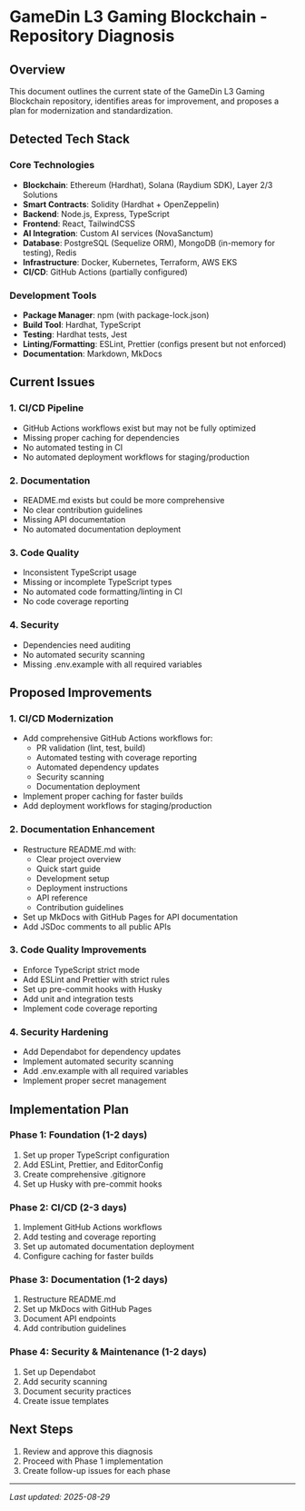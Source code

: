 # GameDin L3 Gaming Blockchain - Repository Diagnosis

## Overview
This document outlines the current state of the GameDin L3 Gaming Blockchain repository, identifies areas for improvement, and proposes a plan for modernization and standardization.

## Detected Tech Stack

### Core Technologies
- **Blockchain**: Ethereum (Hardhat), Solana (Raydium SDK), Layer 2/3 Solutions
- **Smart Contracts**: Solidity (Hardhat + OpenZeppelin)
- **Backend**: Node.js, Express, TypeScript
- **Frontend**: React, TailwindCSS
- **AI Integration**: Custom AI services (NovaSanctum)
- **Database**: PostgreSQL (Sequelize ORM), MongoDB (in-memory for testing), Redis
- **Infrastructure**: Docker, Kubernetes, Terraform, AWS EKS
- **CI/CD**: GitHub Actions (partially configured)

### Development Tools
- **Package Manager**: npm (with package-lock.json)
- **Build Tool**: Hardhat, TypeScript
- **Testing**: Hardhat tests, Jest
- **Linting/Formatting**: ESLint, Prettier (configs present but not enforced)
- **Documentation**: Markdown, MkDocs

## Current Issues

### 1. CI/CD Pipeline
- GitHub Actions workflows exist but may not be fully optimized
- Missing proper caching for dependencies
- No automated testing in CI
- No automated deployment workflows for staging/production

### 2. Documentation
- README.md exists but could be more comprehensive
- No clear contribution guidelines
- Missing API documentation
- No automated documentation deployment

### 3. Code Quality
- Inconsistent TypeScript usage
- Missing or incomplete TypeScript types
- No automated code formatting/linting in CI
- No code coverage reporting

### 4. Security
- Dependencies need auditing
- No automated security scanning
- Missing .env.example with all required variables

## Proposed Improvements

### 1. CI/CD Modernization
- Add comprehensive GitHub Actions workflows for:
  - PR validation (lint, test, build)
  - Automated testing with coverage reporting
  - Automated dependency updates
  - Security scanning
  - Documentation deployment
- Implement proper caching for faster builds
- Add deployment workflows for staging/production

### 2. Documentation Enhancement
- Restructure README.md with:
  - Clear project overview
  - Quick start guide
  - Development setup
  - Deployment instructions
  - API reference
  - Contribution guidelines
- Set up MkDocs with GitHub Pages for API documentation
- Add JSDoc comments to all public APIs

### 3. Code Quality Improvements
- Enforce TypeScript strict mode
- Add ESLint and Prettier with strict rules
- Set up pre-commit hooks with Husky
- Add unit and integration tests
- Implement code coverage reporting

### 4. Security Hardening
- Add Dependabot for dependency updates
- Implement automated security scanning
- Add .env.example with all required variables
- Implement proper secret management

## Implementation Plan

### Phase 1: Foundation (1-2 days)
1. Set up proper TypeScript configuration
2. Add ESLint, Prettier, and EditorConfig
3. Create comprehensive .gitignore
4. Set up Husky with pre-commit hooks

### Phase 2: CI/CD (2-3 days)
1. Implement GitHub Actions workflows
2. Add testing and coverage reporting
3. Set up automated documentation deployment
4. Configure caching for faster builds

### Phase 3: Documentation (1-2 days)
1. Restructure README.md
2. Set up MkDocs with GitHub Pages
3. Document API endpoints
4. Add contribution guidelines

### Phase 4: Security & Maintenance (1-2 days)
1. Set up Dependabot
2. Add security scanning
3. Document security practices
4. Create issue templates

## Next Steps
1. Review and approve this diagnosis
2. Proceed with Phase 1 implementation
3. Create follow-up issues for each phase

---
*Last updated: 2025-08-29*
